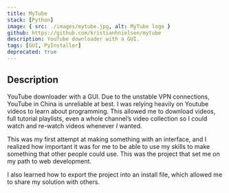 ```yaml
---
title: MyTube
stack: [Python]
image: { src: ./images/mytube.jpg, alt: MyTube logo }
github: https://github.com/kristianhnielsen/mytube
description: YouTube downloader with a GUI.
tags: [GUI, PyInstaller]
deprecated: true
---
```


## Description

YouTube downloader with a GUI. Due to the unstable VPN connections, YouTube in China is unreliable at best. I was relying heavily on Youtube videos to learn about programming. This allowed me to download videos, full tutorial playlists, even a whole channel’s video collection so I could watch and re-watch videos whenever _I_ wanted.

This was my first attempt at making something with an interface, and I realized how important it was for me to be able to use my skills to make something that other people could use. This was the project that set me on my path to web development.

I also learned how to export the project into an install file, which allowed me to share my solution with others.
